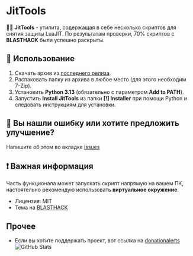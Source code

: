 # JitTools

👩‍💻 **JitTools** - утилита, содержащая в себе несколько скриптов для снятия защиты LuaJIT. 
По результатам проверки, 70% скриптов с **BLASTHACK** были успешно раскрыты.

## 🚀 Использование

1. Скачать архив из [последнего релиза](https://github.com/untitled-1111/JitTools/releases/latest).
2. Распаковать папку из архива в любое место (для этого необходим 7-Zip).
3. Установить **Python 3.13** (обязательно с параметром **Add to PATH**).
4. Запустить **Install JitTools** из папки **[!] Installer** при помощи Python и следовать инструкциям для установки.

## 🐞 Вы нашли ошибку или хотите предложить улучшение?

Напишите об этом во вкладке [issues](https://github.com/untitled-1111/JitTools/issues)

## ❗ Важная информация

Часть функционала может запускать скрипт напрямую на вашем ПК, настоятельно рекомендую использовать **виртуальное окружение**.
- Лицензия: MIT
- Тема на [BLASTHACK](https://www.blast.hk/threads/223498/)

## Прочее
- Если вы хотите поддержать проект, вот ссылка на [donationalerts](https://www.donationalerts.com/r/untitled1111)
![GitHub Stats](https://github-readme-stats.vercel.app/api?username=untitled-1111&show_icons=true&theme=dark)
